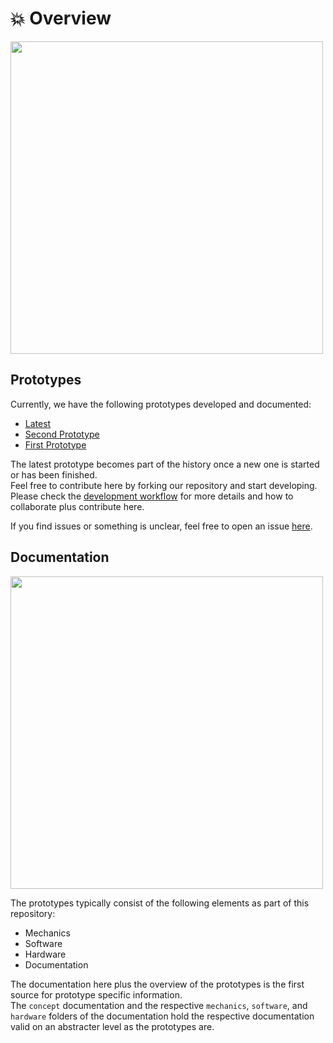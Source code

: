 # :boom: Overview

<img src="https://raw.githubusercontent.com/mhollfelder/openvent/assets/docs/assets/prototypes/v1_prototypes_desk_picture_visual.jpeg" width="500px">

## Prototypes

Currently, we have the following prototypes developed and documented:

* [Latest](./latest.md)
* [Second Prototype](./prototype2nd.md)
* [First Prototype](./prototype1st.md)

The latest prototype becomes part of the history once a new one is started or has been finished.\
Feel free to contribute here by forking our repository and start developing.\
Please check the [development workflow](../08_development/README.md) for more details and how to collaborate plus contribute here.

If you find issues or something is unclear, feel free to open an issue [here](https://github.com/mhollfelder/openvent/issues).

## Documentation

<img src="https://raw.githubusercontent.com/mhollfelder/openvent/assets/docs/assets/prototypes/v1_prototypes_technical_drawing_overview.jpeg" width="500px">

The prototypes typically consist of the following elements as part of this repository:

* Mechanics
* Software
* Hardware
* Documentation

The documentation here plus the overview of the prototypes is the first source for prototype specific information.\
The `concept` documentation and the respective `mechanics`, `software`, and `hardware` folders of the documentation hold the respective documentation valid on an abstracter level as the prototypes are.